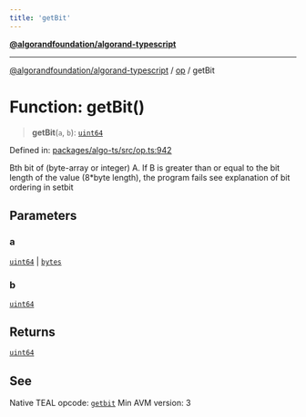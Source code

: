 ```yaml
---
title: 'getBit'
---
```


[**@algorandfoundation/algorand-typescript**](../../README.md)

---

[@algorandfoundation/algorand-typescript](../../README.md) / [op](../README.md) / getBit

# Function: getBit()

> **getBit**(`a`, `b`): [`uint64`](../../index/type-aliases/uint64.md)

Defined in: [packages/algo-ts/src/op.ts:942](https://github.com/algorandfoundation/puya-ts/blob/main/packages/algo-ts/src/op.ts#L942)

Bth bit of (byte-array or integer) A. If B is greater than or equal to the bit length of the value (8\*byte length), the program fails
see explanation of bit ordering in setbit

## Parameters

### a

[`uint64`](../../index/type-aliases/uint64.md) | [`bytes`](../../index/type-aliases/bytes.md)

### b

[`uint64`](../../index/type-aliases/uint64.md)

## Returns

[`uint64`](../../index/type-aliases/uint64.md)

## See

Native TEAL opcode: [`getbit`](https://developer.algorand.org/docs/get-details/dapps/avm/teal/opcodes/v10/#getbit)
Min AVM version: 3
